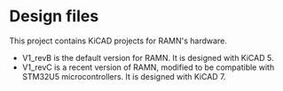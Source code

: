 # Design files

This project contains KiCAD projects for RAMN's hardware.

- V1_revB is the default version for RAMN. It is designed with KiCAD 5.
- V1_revC is a recent version of RAMN, modified to be compatible with STM32U5 microcontrollers. It is designed with KiCAD 7.

